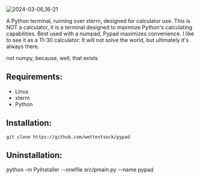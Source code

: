
![2024-03-06_16-21](https://github.com/wettestsock/pypad/assets/119987092/abddbc2c-aa97-41c1-8458-201651364cf7)

A Python terminal, running over xterm, designed for calculator use. This is NOT a calculator, it is a terminal designed to maximize Python's calculating capabilities. Best used with a numpad, Pypad maximizes convenience. I like to see it as a TI-30 calculator: It will not solve the world, but ultimately it's always there.

not numpy, because, well, that exists 

## Requirements: ##
- Linux
- xterm
- Python

## Installation: ## 
```
git clone https://github.com/wettestsock/pypad
```

## Uninstallation: ## 

python -m PyInstaller --onefile src/pmain.py --name pypad
